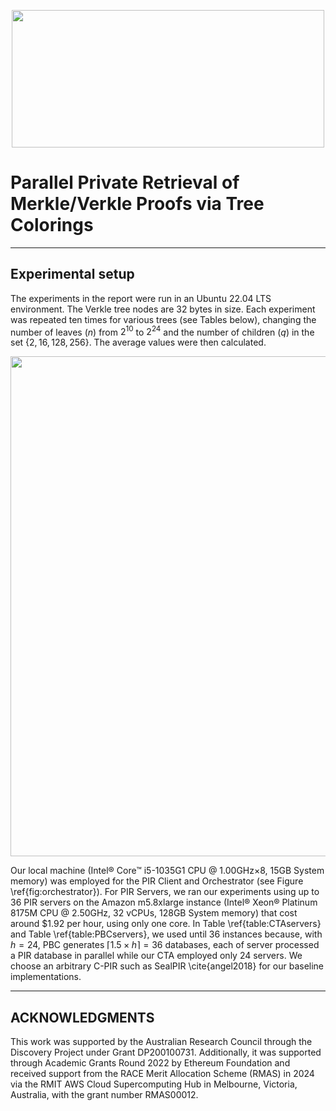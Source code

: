 <p align="center">
  <img width="500" height="220" src="https://github-production-user-asset-6210df.s3.amazonaws.com/87842051/293287492-574661fe-a0fb-489a-bc99-027cf6af3460.png?X-Amz-Algorithm=AWS4-HMAC-SHA256&X-Amz-Credential=AKIAVCODYLSA53PQK4ZA%2F20231228%2Fus-east-1%2Fs3%2Faws4_request&X-Amz-Date=20231228T231513Z&X-Amz-Expires=300&X-Amz-Signature=a5e1d70ed9131d9b35919500b8ed4d5e8579b8ff41139011d41297cbc15e8423&X-Amz-SignedHeaders=host&actor_id=87842051&key_id=0&repo_id=474514659">
</p>


# Parallel Private Retrieval of Merkle/Verkle Proofs via Tree Colorings

---
## Experimental setup
The experiments in the report were run in an Ubuntu 22.04 LTS environment. The Verkle tree nodes are 32 bytes in size. Each experiment was repeated ten times for various trees (see Tables below), changing the number of leaves ($n$) from $2^{10}$ to $2^{24}$ and the number of children ($q$) in the set $\{2, 16, 128, 256\}$. The average values were then calculated.

<p align="center">
  <img width="600" height="800" src="https://github-production-user-asset-6210df.s3.amazonaws.com/87842051/293293909-fc0d53ea-be98-441c-b3f9-39abe2fd4209.png?X-Amz-Algorithm=AWS4-HMAC-SHA256&X-Amz-Credential=AKIAVCODYLSA53PQK4ZA%2F20231229%2Fus-east-1%2Fs3%2Faws4_request&X-Amz-Date=20231229T004705Z&X-Amz-Expires=300&X-Amz-Signature=916eb9f847654a053f2089eae15ea8eb7a3b619a913259f499413240611b5360&X-Amz-SignedHeaders=host&actor_id=87842051&key_id=0&repo_id=474514659">
</p>

Our local machine (Intel® Core™ i5-1035G1 CPU @ 1.00GHz×8, 15GB System memory) was employed for the PIR Client and Orchestrator (see Figure \ref{fig:orchestrator}). For PIR Servers, we ran our experiments using up to 36 PIR servers on the Amazon m5.8xlarge instance (Intel® Xeon® Platinum 8175M CPU @ 2.50GHz, 32 vCPUs, 128GB System memory) that cost around $\$1.92$ per hour, using only one core. In Table \ref{table:CTAservers} and Table \ref{table:PBCservers}, we used until $36$ instances because, with $h = 24$, PBC generates $\lceil 1.5 \times h \rceil = 36$ databases, each of server processed a PIR database in parallel while our CTA employed only $24$ servers. We choose an arbitrary C-PIR such as SealPIR \cite{angel2018} for our baseline implementations.


---
## ACKNOWLEDGMENTS 
This work was supported by the Australian Research Council through the Discovery Project under Grant DP200100731. Additionally, it was supported through Academic Grants Round 2022 by Ethereum Foundation and received support from the RACE Merit Allocation Scheme (RMAS) in 2024 via the RMIT AWS Cloud Supercomputing Hub in Melbourne, Victoria, Australia, with the grant number RMAS00012.
